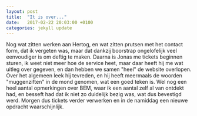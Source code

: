 ```yaml
---
layout: post
title:  "It is over..."
date:   2017-02-22 20:03:00 +0100
categories: jekyll update
---
```

Nog wat zitten werken aan Hertog, en wat zitten prutsen met het contact form, dat ik vergeten was, maar dat dankzij boorstrap ongelofelijk veel eenvoudiger is om deftig te maken. Daarna is Jonas me tickets beginnen sturen, ik weet niet meer hoe de service heet, maar daar heeft hij me wat uitleg over gegeven, en dan hebben we samen "heel" de website overlopen. Over het algemeen leek hij tevreden, en hij heeft meermaals de woorden "muggenziften" in de mond genomen, wat een goed teken is. Wel nog een heel aantal opmerkingen over BEM, waar ik een aantal zelf al van ontdekt had, en besseft had dat ik niet zo duidelijk bezig was, wat dus bevestigd werd. Morgen dus tickets verder verwerken en in de namiddag een nieuwe opdracht waarschijnlijk.